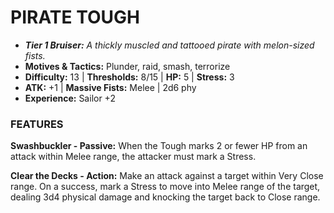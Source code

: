 # PIRATE TOUGH

- ***Tier 1 Bruiser:*** *A thickly muscled and tattooed pirate with melon-sized fists.*
- **Motives & Tactics:** Plunder, raid, smash, terrorize
- **Difficulty:** 13 | **Thresholds:** 8/15 | **HP:** 5 | **Stress:** 3
- **ATK:** +1 | **Massive Fists:** Melee | 2d6 phy
- **Experience:** Sailor +2

### FEATURES

**Swashbuckler - Passive:** When the Tough marks 2 or fewer HP from an attack within Melee range, the attacker must mark a Stress.

**Clear the Decks - Action:** Make an attack against a target within Very Close range. On a success, mark a Stress to move into Melee range of the target, dealing 3d4 physical damage and knocking the target back to Close range.

